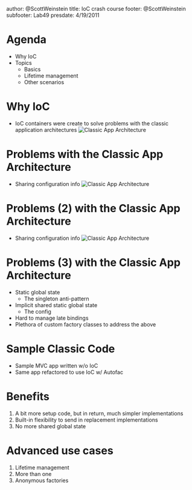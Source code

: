 author: @ScottWeinstein
title: IoC crash course
footer: @ScottWeinstein
subfooter: Lab49
presdate: 4/19/2011

Agenda
===================================================================
* Why IoC
* Topics
    * Basics
    * Lifetime management
    * Other scenarios

Why IoC
=======================================================================
* IoC containers were create to solve problems with the classic application architectures
![Classic App Architecture](https://docs.google.com/drawings/pub?id=12ZD30D5Npiqc9koURuvPXix2LD2575RfMAO9uvRIRZA&w=960&h=720)


Problems with the Classic App Architecture
=======================================================================
* Sharing configuration info
![Classic App Architecture](https://docs.google.com/drawings/pub?id=1w6hCF8HcQ2huuuTPgA8KM0CvYCLvkETZoQ7pw4NM-qA&w=960&h=720)


Problems (2) with the Classic App Architecture
=======================================================================
* Sharing configuration info
![Classic App Architecture](https://docs.google.com/drawings/pub?id=14pmzJ9SekRBpA8zzhplA8Bqd0mme2p9KA0pUD9LIMxU&w=960&h=720)


Problems (3) with the Classic App Architecture
=======================================================================
* Static global state
    * The singleton anti-pattern
* Implicit shared static global state
    * The config
* Hard to manage late bindings
* Plethora of custom factory classes to address the above

Sample Classic Code
=======================================================================

* Sample MVC app written w/o IoC
* Same app refactored to use IoC w/ Autofac


Benefits
=======================================================================

1. A bit more setup code, but in return, much simpler implementations
2. Built-in flexibility to send in replacement implementations
3. No more shared global state

Advanced use cases
=======================================================================

1. Lifetime management
2. More than one
3. Anonymous factories



